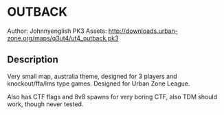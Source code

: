 OUTBACK
=====

Author: Johnnyenglish
PK3 Assets: http://downloads.urban-zone.org/maps/q3ut4/ut4_outback.pk3

Description
-----
Very small map, australia theme, designed for 3 players and knockout/ffa/lms type games. Designed for Urban Zone League.

Also has CTF flags and 8v8 spawns for very boring CTF, also TDM should work, though never tested. 